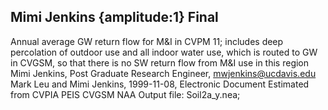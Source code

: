 ## Mimi Jenkins {amplitude:1} Final
Annual average GW return flow for M&I in CVPM 11; includes deep percolation of outdoor use and all indoor water use, which is routed to GW in CVGSM, so that there is no SW return flow from M&I use in this region
Mimi Jenkins, Post Graduate Research Engineer, mwjenkins@ucdavis.edu
Mark Leu and Mimi Jenkins, 1999-11-08, Electronic Document
Estimated from CVPIA PEIS CVGSM NAA Output file: Soil2a_y.nea; 
